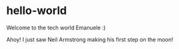 # hello-world

Welcome to the tech world Emanuele :)

Ahoy! I just saw Neil Armstrong making his first step on the moon!
